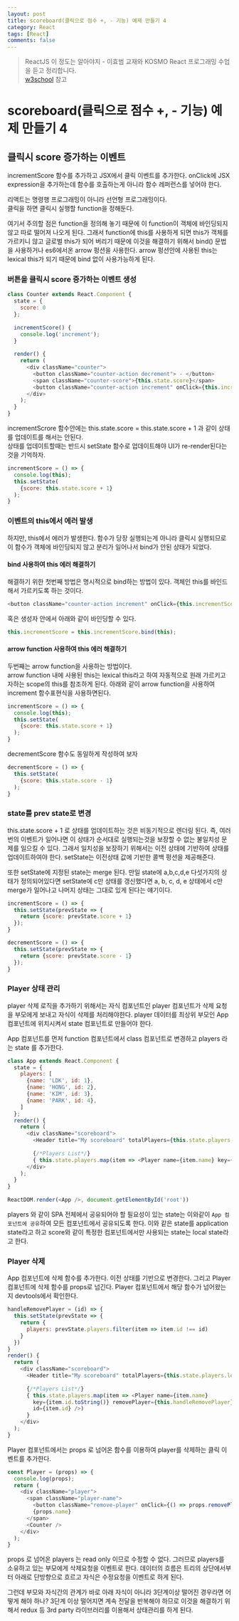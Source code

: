 ```yaml
---
layout: post
title: scoreboard(클릭으로 점수 +, - 기능) 예제 만들기 4
category: React
tags: [React]
comments: false
---
```

> ReactJS 이 정도는 알아야지 - 이효범 교재와 KOSMO React 프로그래밍 수업을 듣고 정리합니다.  
> [w3school](https://www.w3schools.com) 참고

# scoreboard(클릭으로 점수 +, - 기능) 예제 만들기 4

## 클릭시 score 증가하는 이벤트

incrementScore 함수를 추가하고 JSX에서 클릭 이벤트를 추가한다. onClick에 JSX expression을 추가하는데 함수를 호출하는게 아니라 함수 레퍼런스를 넣어야 한다.  
  
리액트는 명령행 프로그래밍이 아니라 선언형 프로그래밍이다.  
클릭을 하면 클릭시 실행할 function을 정해둔다.
  
여기서 주의할 점은 function을 정의해 놓기 때문에 이 function이 객체에 바인딩되지 않고 따로 떨어져 나오게 된다.   그래서 function에 this를 사용하게 되면 this가 객체를 가르키니 않고 글로벌 this가 되어 버리기 때문에 이것을 해결하기 위해서 bind() 문법을 사용하거나 es6에서온 arrow 펑션을 사용한다. arrow 펑션안에 사용된 this는 lexical this가 되기 때문에 bind 없이 사용가능하게 된다.

### 버튼을 클릭시 score 증가하는 이벤트 생성

```javascript
class Counter extends React.Component {
  state = {
    score: 0
  };
  
  incrementScore() {
    console.log('increment');
  }
  
  render() {
    return (
      <div className="counter">
        <button className="counter-action decrement"> - </button>
        <span className="counter-score">{this.state.score}</span>
        <button className="counter-action increment" onClick={this.incrementScore}> + </button>
      </div>
    );
  }
}
```

incrementScrore 함수안에는 this.state.score = this.state.score + 1 과 같이 상태를 업데이트를 해서는 안된다.  
상태를 업데이트할때는 반드시 setState 함수로 업데이트해야 UI가 re-render된다는것을 기억하자.

```javascript
incrementScore = () => {
  console.log(this);
  this.setState(
    {score: this.state.score + 1}
  );
}
```

### 이벤트의 this에서 에러 발생

하지만, this에서 에러가 발생한다. 함수가 당장 실행되는게 아니라 클릭시 실행되므로 이 함수가 객체에 바인딩되지 않고 분리가 일어나서 bind가 안된 상태가 되었다.

#### bind 사용하여 this 에러 해결하기

해결하기 위한 첫번째 방법은 명시적으로 bind하는 방법이 있다. 객체인 this를 바인드해서 가르키도록 하는 것이다.

```javascript
<button className="counter-action increment" onClick={this.incrementScore.bind(this)}> + </button>
```

혹은 생성자 안에서 아래와 같이 바인딩할 수 있다.

```javascript
this.incrementScore = this.incrementScore.bind(this);
```

#### arrow function 사용하여 this 에러 해결하기

두번째는 arrow function을 사용하는 방법이다.  
arrow function 내에 사용된 this는 lexical this라고 하여 자동적으로 원래 가르키고자하는 scope의 this를 참조하게 된다. 아래와 같이 arrow function을 사용하여 increment 함수표현식을 사용하면된다.  

```javascript
incrementScore = () => {
  console.log(this);
  this.setState(
    {score: this.state.score + 1}
  );
}
```

decrementScore 함수도 동일하게 작성하여 보자  

```javascript
decrementScore = () => {
  this.setState(
    {score: this.state.score - 1}
  );
}
```

### state를 prev state로 변경

this.state.score + 1 로 상태를 업데이트하는 것은 비동기적으로 렌더링 된다. 즉, 여러번의 이벤트가 일어나면 이 상태가 순서대로 실행되는것을 보장할 수 없는 불일치성 문제를 일으킬 수 있다. 그래서 일치성을 보장하기 위해서는 이전 상태에 기반하여 상태를 업데이트하여야 한다. setState는 이전상태 값에 기반한 콜백 펑션을 제공해준다.  
  
또한 setState에 지정된 state는 merge 된다. 만일 state에 a,b,c,d,e 다섯가지의 상태가 정의되어있다면 setState에 c만 상태를 갱신했다면 a, b, c, d, e 상태에서 c만 merge가 일어나고 나머지 상태는 그대로 있게 된다는 얘기이다.  

```javascript
incrementScore = () => {
  this.setState(prevState => {
    return {score: prevState.score + 1}
  });
}

decrementScore = () => {
  this.setState(prevState => {
    return {score: prevState.score - 1}
  });
}
```

### Player 상태 관리

player 삭제 로직을 추가하기 위해서는 자식 컴포넌트인 player 컴포넌트가 삭제 요청을 부모에게 보내고 자식이 삭제를 처리해야한다. player 데이터를 최상위 부모인 App 컴포넌트에 위치시켜서 state 컴포넌트로 만들어야 한다.  
  
App 컴포넌트를 먼저 function 컴포넌트에서 class 컴포넌트로 변경하고 players 라는 state 를 추가한다.

```javascript
class App extends React.Component {
  state = {
    players: [
      {name: 'LDK', id: 1},
      {name: 'HONG', id: 2},
      {name: 'KIM', id: 3},
      {name: 'PARK', id: 4},
    ]
  };
  render() {
    return (
      <div className="scoreboard">
        <Header title="My scoreboard" totalPlayers={this.state.players.length} />
      
        {/*Players List*/}
        { this.state.players.map(item => <Player name={item.name} key={item.id.toString()} />) }
      </div>
    );
  }
}
 
ReactDOM.render(<App />, document.getElementById('root'))
```

players 와 같이 SPA 전체에서 공유되어야 할 필요성이 있는 state는 이와같이 `App 컴포넌트에 공유`하여 모든 컴포넌트에서 공유되도록 한다. 이와 같은 state를 application state라고 하고 score와 같이 특정한 컴포넌트에서만 사용되는 state는 local state라고 한다.

### Player 삭제

App 컴포넌트에 삭제 함수를 추가한다. 이전 상태를 기반으로 변경한다. 그리고 Player 컴포넌트에 삭제 함수를 props로 넘긴다. Player 컴포넌트에서 해당 함수가 넘어왔는지 devtools에서 확인한다.

```javascript
handleRemovePlayer = (id) => {
  this.setState(prevState => {
    return {
      players: prevState.players.filter(item => item.id !== id)
    }
  })
}
render() {
  return (
    <div className="scoreboard">
      <Header title="My scoreboard" totalPlayers={this.state.players.length} />
    
      {/*Players List*/}
      { this.state.players.map(item => <Player name={item.name}
        key={item.id.toString()} removePlayer={this.handleRemovePlayer}
        id={item.id} />)
      }
    </div>
  );
}
```

Player 컴포넌트에서는 props 로 넘어온 함수를 이용하여 player를 삭제하는 클릭 이벤트를 추가한다.


```javascript
const Player = (props) => {
  console.log(props);
  return (
    <div className="player">
      <span className="player-name">
        <button className="remove-player" onClick={() => props.removePlayer(props.id)}>x</button>
        {props.name}
      </span>
      <Counter />
    </div>
  );
}
```

props 로 넘어온 players 는 read only 이므로 수정할 수 없다. 그러므로 players를 소유하고 있는 부모에게 삭제요청을 이벤트로 한다. 데이터의 흐름은 트리의 상단에서부터 아래로 단방향으로 흐르고 자식은 수정요청을 이벤트로 하게 된다.  
  
그런데 부모와 자식간의 관계가 바로 아래 자식이 아니라 3단계이상 떨어진 경우라면 어떻게 해야 하나? 3단계 이상 떨어지면 계속 전달을 반복해야 하므로 이것을 해결하기 위해서 redux 등 3rd party 라이브러리를 이용해서 상태관리를 하게 된다.
